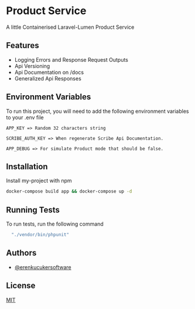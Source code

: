 
# Product Service

A little Containerised Laravel-Lumen Product Service


## Features

- Logging Errors and Response Request Outputs
- Api Versioning
- Api Documentation on /docs
- Generalized Api Responses

  
## Environment Variables

To run this project, you will need to add the following environment variables to your .env file

`APP_KEY => Random 32 characters string`

`SCRIBE_AUTH_KEY => When regenerate Scribe Api Documentation.`

`APP_DEBUG => For simulate Product mode that should be false.`  
## Installation

Install my-project with npm

```bash
docker-compose build app && docker-compose up -d
```
    
## Running Tests

To run tests, run the following command

```bash
  "./vendor/bin/phpunit"
```

  
## Authors

- [@erenkucukersoftware](https://www.github.com/erenkucukersoftware)

  
## License

[MIT](https://choosealicense.com/licenses/mit/)

  

